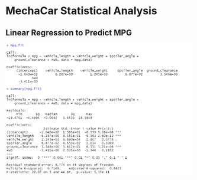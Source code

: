 # MechaCar Statistical Analysis

## Linear Regression to Predict MPG

![image1](resources/part1.png)
